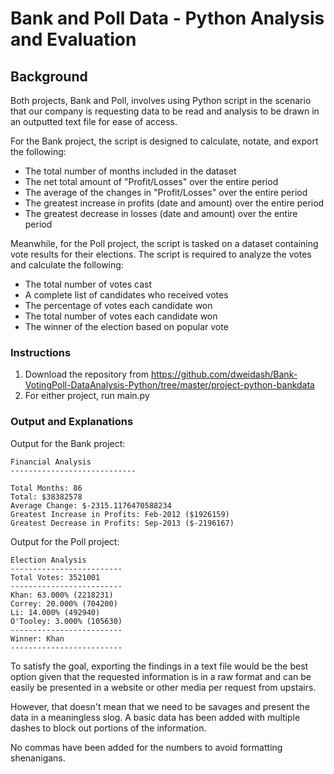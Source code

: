# Bank and Poll Data - Python Analysis and Evaluation

## Background

Both projects, Bank and Poll, involves using Python script in the scenario that our company is requesting data to be read and analysis to be drawn in an outputted text file for ease of access.

For the Bank project, the script is designed to calculate, notate, and export the following:

- The total number of months included in the dataset
- The net total amount of "Profit/Losses" over the entire period
- The average of the changes in "Profit/Losses" over the entire period
- The greatest increase in profits (date and amount) over the entire period
- The greatest decrease in losses (date and amount) over the entire period

Meanwhile, for the Poll project, the script is tasked on a dataset containing vote results for their elections. The script is required to analyze the votes and calculate the following:

- The total number of votes cast
- A complete list of candidates who received votes
- The percentage of votes each candidate won
- The total number of votes each candidate won
- The winner of the election based on popular vote



### Instructions

1. Download the repository from https://github.com/dweidash/Bank-VotingPoll-DataAnalysis-Python/tree/master/project-python-bankdata
2. For either project, run main.py

### Output and Explanations

Output for the Bank project:

```
Financial Analysis
----------------------------

Total Months: 86
Total: $38382578
Average Change: $-2315.1176470588234
Greatest Increase in Profits: Feb-2012 ($1926159)
Greatest Decrease in Profits: Sep-2013 ($-2196167)
```

Output for the Poll project:

```
Election Analysis
-------------------------
Total Votes: 3521001
-------------------------
Khan: 63.000% (2218231)
Correy: 20.000% (704200)
Li: 14.000% (492940)
O'Tooley: 3.000% (105630)
-------------------------
Winner: Khan
-------------------------
```

To satisfy the goal, exporting the findings in a text file would be the best option given that the requested information is in a raw format and can be easily be presented in a website or other media per request from upstairs.

However, that doesn't mean that we need to be savages and present the data in a meaningless slog. A basic data has been added with multiple dashes to block out portions of the information.

No commas have been added for the numbers to avoid formatting shenanigans.